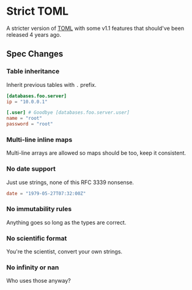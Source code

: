 # Strict TOML

A stricter version of [TOML](https://toml.io/en/) with some v1.1 features that should've been released 4 years ago.


## Spec Changes

### Table inheritance

Inherit previous tables with `.` prefix.

```toml
[databases.foo.server]
ip = "10.0.0.1"

[.user] # Goodbye [databases.foo.server.user]
name = "root"
password = "root"
```

### Multi-line inline maps

Multi-line arrays are allowed so maps should be too, keep it consistent.

### No date support

Just use strings, none of this RFC 3339 nonsense. 

```toml
date = "1979-05-27T07:32:00Z" 
```

### No immutability rules

Anything goes so long as the types are correct.

### No scientific format

You're the scientist, convert your own strings.

### No infinity or nan

Who uses those anyway?